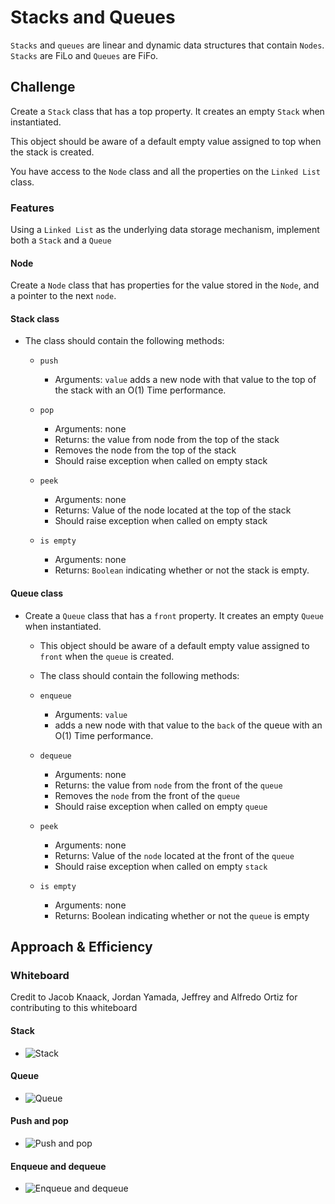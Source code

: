 # Stacks and Queues

`Stacks` and `queues` are linear and dynamic data structures that contain `Nodes`. `Stacks` are FiLo and `Queues` are FiFo.

## Challenge

Create a `Stack` class that has a top property. It creates an empty `Stack` when instantiated.

This object should be aware of a default empty value assigned to top when the stack is created.

You have access to the `Node` class and all the properties on the `Linked List` class.

### Features

Using a `Linked List` as the underlying data storage mechanism, implement both a `Stack` and a `Queue`

#### Node

Create a `Node` class that has properties for the value stored in the `Node`, and a pointer to the next `node`.

#### Stack class

- The class should contain the following methods:

  - `push`
    - Arguments: `value`
    adds a new node with that value to the top of the stack with an O(1) Time performance.

  - `pop`
    - Arguments: none
    - Returns: the value from node from the top of the stack
    - Removes the node from the top of the stack
    - Should raise exception when called on empty stack

  - `peek`
    - Arguments: none
    - Returns: Value of the node located at the top of the stack
    - Should raise exception when called on empty stack

  - `is empty`
    - Arguments: none
    - Returns: `Boolean` indicating whether or not the stack is empty.

#### Queue class

- Create a `Queue` class that has a `front` property. It creates an empty `Queue` when instantiated.

  - This object should be aware of a default empty value assigned to `front` when the `queue` is created.
  - The class should contain the following methods:

  - `enqueue`
    - Arguments: `value`
    - adds a new node with that value to the `back` of the queue with an O(1) Time performance.

  - `dequeue`
    - Arguments: none
    - Returns: the value from `node` from the front of the `queue`
    - Removes the `node` from the front of the `queue`
    - Should raise exception when called on empty `queue`

  - `peek`
    - Arguments: none
    - Returns: Value of the `node` located at the front of the `queue`
    - Should raise exception when called on empty `stack`

  - `is empty`
    - Arguments: none
    - Returns: Boolean indicating whether or not the `queue` is empty

## Approach & Efficiency
<!-- What approach did you take? Why? What is the Big O space/time for this approach? -->

### Whiteboard

Credit to Jacob Knaack, Jordan Yamada, Jeffrey and Alfredo Ortiz for contributing to this whiteboard

#### Stack

- ![Stack](./images/stack.png "Stack")

#### Queue

- ![Queue](./images/queue.png "Queue")

#### Push and pop

- ![Push and pop](./images/push-pop.png "Push and pop")

#### Enqueue and dequeue

- ![Enqueue and dequeue](./images/enqueue-dequeue.png "Enqueue and dequeue")
